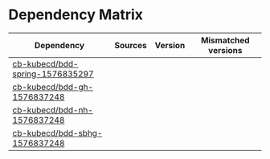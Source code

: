 # Dependency Matrix

Dependency | Sources | Version | Mismatched versions
---------- | ------- | ------- | -------------------
[cb-kubecd/bdd-spring-1576835297](https://github.com/cb-kubecd/bdd-spring-1576835297.git) |  | []() | 
[cb-kubecd/bdd-gh-1576837248](https://github.com/cb-kubecd/bdd-gh-1576837248.git) |  | []() | 
[cb-kubecd/bdd-nh-1576837248](https://github.com/cb-kubecd/bdd-nh-1576837248.git) |  | []() | 
[cb-kubecd/bdd-sbhg-1576837248](https://github.com/cb-kubecd/bdd-sbhg-1576837248.git) |  | []() | 
